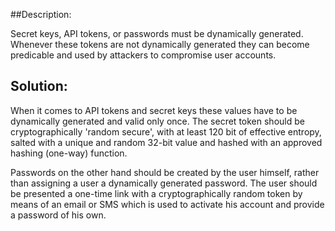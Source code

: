 ##Description:

Secret keys, API tokens, or passwords must be dynamically generated. Whenever these tokens
are not dynamically generated they can become predicable and used by attackers to compromise
user accounts. 

## Solution:

When it comes to API tokens and secret keys these values have to be dynamically generated and valid only once.
The secret token should be cryptographically 'random secure', with at least 120 bit of effective entropy, salted with a unique and random 32-bit value and hashed with an approved hashing (one-way) function.

Passwords on the other hand should be created by the user himself, rather than assigning
a user a dynamically generated password. The user should be presented a one-time link with a 
cryptographically random token by means of an email or SMS which is used to activate his 
account and provide a password of his own.
 
